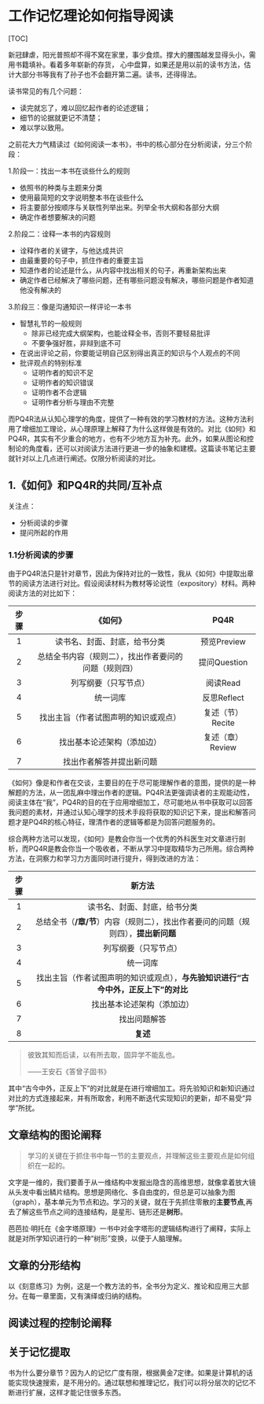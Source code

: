 # 工作记忆理论如何指导阅读

[TOC]

新冠肆虐，阳光普照却不得不窝在家里，事少食烦。撑大的腰围越发显得头小，需用书籍填补。看着多年崭新的存货，
心中盘算，如果还是用以前的读书方法，估计大部分书等我有了孙子也不会翻开第二遍。读书，还得得法。

读书常见的有几个问题：

* 读完就忘了，难以回忆起作者的论述逻辑；
* 细节的论据就更记不清楚；
* 难以学以致用。

之前花大力气精读过《如何阅读一本书》，书中的核心部分在分析阅读，分三个阶段：

1.阶段一：找出一本书在谈些什么的规则

* 依照书的种类与主题来分类
* 使用最简短的文字说明整本书在谈些什么
* 将主要部分按顺序与关联性列举出来。列举全书大纲和各部分大纲
* 确定作者想要解决的问题

2.阶段二：诠释一本书的内容规则

* 诠释作者的关键字，与他达成共识
* 由最重要的句子中，抓住作者的重要主旨
* 知道作者的论述是什么，从内容中找出相关的句子，再重新架构出来
* 确定作者已经解决了哪些问题，还有哪些问题没有解决，哪些问题是作者知道他没有解决的

3.阶段三：像是沟通知识一样评论一本书

* 智慧礼节的一般规则
  * 除非已经完成大纲架构，也能诠释全书，否则不要轻易批评
  * 不要争强好胜，非辩到底不可
* 在说出评论之前，你要能证明自己区别得出真正的知识与个人观点的不同
* 批评观点的特别标准
  * 证明作者的知识不足
  * 证明作者的知识错误
  * 证明作者不合逻辑
  * 证明作者分析与理由不完整

而PQ4R法从认知心理学的角度，提供了一种有效的学习教材的方法。这种方法利用了增细加工理论，从心理原理上解释了为什么这样做是有效的。对比《如何》和PQ4R，其实有不少重合的地方，也有不少地方互为补充。此外，如果从图论和控制论的角度看，还可以对阅读方法进行更进一步的抽象和建模。这篇读书笔记主要就针对以上几点进行阐述。仅限分析阅读的对比。

## 1.《如何》和PQ4R的共同/互补点

关注点：

* 分析阅读的步骤
* 提问所起的作用

### 1.1分析阅读的步骤

由于PQ4R法只是针对章节，因此为保持对比的一致性，我从《如何》中提取出章节的阅读方法进行对比。假设阅读材料为教材等论说性（expository）材料。两种阅读方法的对比如下：

步骤|《如何》|PQ4R
:-: |  :-:  | :-:
1   |读书名、封面、封底，给书分类|预览Preview
2   |总结全书内容（规则二），找出作者要问的问题（规则四）|提问Question
3   |列写纲要（只写节点）|阅读Read
4   |统一词库|反思Reflect
5   |找出主旨（作者试图声明的知识或观点）|复述（节）Recite
6   |找出基本论述架构（添加边）|复述（章）Review
7   |找出作者解答并提出新问题|

《如何》像是和作者在交谈，主要目的在于尽可能理解作者的意图，提供的是一种解题的方法，从一团乱麻中理出作者的逻辑。PQ4R法更强调读者的主观能动性，阅读主体在“我”，PQ4R的目的在于应用增细加工，尽可能地从书中获取可以回答我问题的素材，并通过认知心理学的技术手段将获取的知识记下来，提出和解答问题才是PQ4R的核心特征，理清作者的逻辑等都是为回答问题服务的。

综合两种方法可以发现，《如何》是教会你当一个优秀的外科医生对文章进行剖析，而PQ4R是教会你当一个吸收者，不断从学习中提取精华为己所用。综合两种方法，在洞察力和学习力方面同时进行提升，得到改进的方法：

步骤|新方法
:-: |  :-:
1   |读书名、封面、封底，给书分类
2   |总结全书（**/章/节**）内容（规则二），找出作者要问的问题（规则四），**提出新问题**
3   |列写纲要（只写节点）
4   |统一词库
5   |找出主旨（作者试图声明的知识或观点），**与先验知识进行“古今中外，正反上下”的对比**
6   |找出基本论述架构（添加边）
7   |找出问题解答
8   |**复述**

>彼致其知而后读，以有所去取，固异学不能乱也。
>
>——王安石《答曾子固书》

其中“古今中外，正反上下”的对比就是在进行增细加工。将先验知识和新知识通过对比的方式连接起来，并有所取舍，利用不断迭代实现知识的更新，却不易受“异学”所扰。


## 文章结构的图论阐释

>学习的关键在于抓住书中每一节的主要观点，并理解这些主要观点是如何组织在一起的。

文字是一维的，我们要善于从一维结构中发掘出隐含的高维思想，就像拿着放大镜从头发中看出鳞片结构。思想是网络化、多自由度的，但总是可以抽象为图（graph），基本单元为节点和边。学习的关键，就在于先抓住零散的**主要节点**,再去了解这些节点之间的连接结构，是星形、链形还是**树形**。

芭芭拉·明托在《金字塔原理》一书中对金字塔形的逻辑结构进行了阐释，实际上就是对所学知识进行的一种“树形”变换，以便于人脑理解。

## 文章的分形结构

以《刻意练习》为例，这是一个教方法的书，全书分为定义、推论和应用三大部分。在每一章里面，又有演绎或归纳的结构。

## 阅读过程的控制论阐释

## 关于记忆提取

书为什么要分章节？因为人的记忆广度有限，根据黄金7定律。如果是计算机的话能实现快速搜索，是不用分的。通过联想和推理记忆，我们可以将分层次的记忆不断进行扩展，这样才能记住很多东西。
